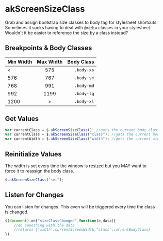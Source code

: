 # akScreenSizeClass
Grab and assign bootstrap size classes to body tag for stylesheet shortcuts. Sometimes it sucks having to deal with `@media` classes in your stylesheet. Wouldn't it be easier to reference the size by a class instead?

## Breakpoints & Body Classes
| Min Width  | Max Width | Body Class  |
| ---------- |:---------:| -----------:|
| <          | 575       | `.body-xs`  |
| 576        | 767       | `.body-sm`  |
| 768        | 991       | `.body-md`  |
| 992        | 1199      | `.body-lg`  |
| 1200       | >         | `.body-xl`  |


## Get Values
```javascript
var currentClass = $.akScreenSizeClass(); //gets the current body class assignment
var currentClass = $.akScreenSizeClass("class"); //gets the current body class assignment
var currentWidth = $.akScreenSizeClass("width"); //gets the current window width
```

## Reinitialize Values
The width is set every time the window is resized but you MAY want to force it to reassign the body class.
```javascript
$.akScreenSizeClass("set");
```

## Listen for Changes
You can listen for changes. This even will be triggered every time the class is changed.
```javascript
$(document).on("sizeClassChanged",function(e,data){
    //do something with the data
	//returns {"width":currentScreenWidth,"class":currentBodyClass}
})
```
